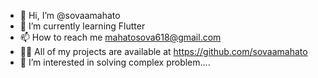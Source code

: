 - 👋 Hi, I’m @sovaamahato
- 🌱 I’m currently learning Flutter
- 📫 How to reach me mahatosova618@gmail.com
- 👨‍💻 All of my projects are available at https://github.com/sovaamahato
- 👀 I’m interested in solving complex problem....

<!---
sovaamahato/sovaamahato is a ✨ special ✨ repository because its `README.md` (this file) appears on your GitHub profile.
You can click the Preview link to take a look at your changes.
--->
